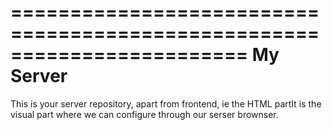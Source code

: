 ========================================================================
				  My Server
========================================================================
This is your server repository, apart from frontend, ie the HTML
partIt is the visual part where we can configure through our 
serser brownser.
